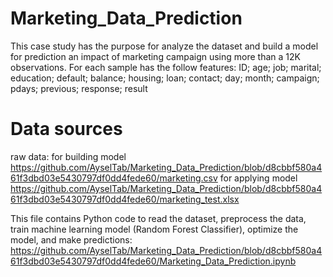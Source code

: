 # Marketing_Data_Prediction
This case study has the purpose for analyze the dataset and build a model for prediction an impact of marketing campaign using more than a 12K observations. For each sample has the follow features:
ID;
age;
job;
marital;
education;
default; 
balance;
housing;
loan;
contact;
day;
month;
campaign;
pdays;
previous;
response;
result

# Data sources
raw data: for building model https://github.com/AyselTab/Marketing_Data_Prediction/blob/d8cbbf580a461f3dbd03e5430797df0dd4fede60/marketing.csv
          for applying model https://github.com/AyselTab/Marketing_Data_Prediction/blob/d8cbbf580a461f3dbd03e5430797df0dd4fede60/marketing_test.xlsx

This file contains Python code to read the dataset, preprocess the data, train machine learning model (Random Forest Classifier), optimize the model, and make predictions: https://github.com/AyselTab/Marketing_Data_Prediction/blob/d8cbbf580a461f3dbd03e5430797df0dd4fede60/Marketing_Data_Prediction.ipynb 

